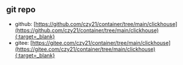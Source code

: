 ## git repo
  - github: [https://github.com/czy21/container/tree/main/clickhouse](https://github.com/czy21/container/tree/main/clickhouse){:target=_blank}
  - gitee: [https://gitee.com/czy21/container/tree/main/clickhouse](https://gitee.com/czy21/container/tree/main/clickhouse){:target=_blank}